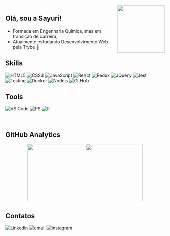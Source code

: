 <img align="right" height="150" src="https://c.tenor.com/OrSyAesEiZQAAAAi/lovely-tuji-bunny.gif"  />
<h2>Olá, sou a Sayuri!</h2>

- Formada em Engenharia Química, mas em transição de carreira;
- Atualmente estudando Desenvolvimento Web pela Trybe :rocket:

## Skills
![HTML5](https://img.shields.io/badge/HTML5-E34F26?style=for-the-badge&logo=html5&logoColor=white)
![CSS3](https://img.shields.io/badge/CSS3-1572B6?style=for-the-badge&logo=css3&logoColor=white)
![JavaScript](https://img.shields.io/badge/-JavaScript-black?style=for-the-badge&logo=javascript)
![React](https://img.shields.io/badge/React-20232A?style=for-the-badge&logo=react&logoColor=61DAFB)
![Redux](https://img.shields.io/badge/Redux-593D88?style=for-the-badge&logo=redux&logoColor=white)
![JQuery](https://img.shields.io/badge/jQuery-0769AD?style=for-the-badge&logo=jquery&logoColor=white)
![Jest](https://img.shields.io/badge/-jest-%23C21325?style=for-the-badge&logo=jest&logoColor=white)
![Testing](https://img.shields.io/badge/-Testing_Library-%23E33332?style=for-the-badge&logo=testing-library&logoColor=white)
![Docker](https://img.shields.io/badge/DOCKER-9CF?style=for-the-badge&logo=Docker&logoColor=black)
![Nodejs](https://img.shields.io/badge/-Node.js-black?style=for-the-badge&logo=Node.js)
![GitHub](https://img.shields.io/badge/-GitHub-181717?style=for-the-badge&logo=github)

## Tools
![VS Code](http://img.shields.io/badge/-VS%20Code-007ACC?style=for-the-badge&logo=visual-studio-code)
![PS](https://img.shields.io/badge/Adobe_PhotoShop-31A8FF?style=for-the-badge&logo=AdobePhotoshop&logoColor=black)
![Ill](https://img.shields.io/badge/Adobe_illustrator-FF9A00?style=for-the-badge&logo=AdobeIllustrator&logoColor=black)

<br>

## GitHub Analytics
<div  align="center">
<img height="180px" src="https://github-readme-stats.vercel.app/api?username=SayuriKiyan&show_icons=true&theme=algolia"/>  <img height="180px" src="https://github-readme-stats.vercel.app/api/top-langs/?username=SayuriKiyan&layout=compact&hide=shell&theme=algolia"/> 
</div>


## Contatos
[![Linkedin](https://img.shields.io/badge/LinkedIn-0077B5?style=for-the-badge&logo=linkedin&logoColor=white)](https://github.com/SayuriKiyan/) 
[![email](https://img.shields.io/badge/email-0078D4?style=for-the-badge&logo=mail.ru&logoColor=white)](mailto:ksayuri93@live.com)
[![instagram](https://img.shields.io/badge/Instagram-E4405F?style=for-the-badge&logo=Instagram&logoColor=white)](http://www.instagram.com/SayUsagi)


